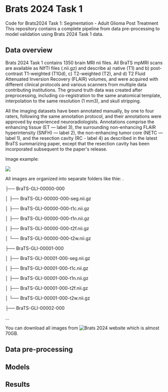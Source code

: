 # Brats 2024 Task 1
Code for Brats2024 Task 1: Segmentation - Adult Glioma Post Treatment
This repository contains a complete pipeline from data pre-processing to model validation using Brats 2024 Task 1 data.

## Data overview
Brats 2024 Task 1 contains 1350 brain MRI nii files. All BraTS mpMRI scans are available as NIfTI files (.nii.gz) and describe a) native (T1) and b) post-contrast T1-weighted (T1Gd), c) T2-weighted (T2), and d) T2 Fluid Attenuated Inversion Recovery (FLAIR) volumes, and were acquired with different clinical protocols and various scanners from multiple data contributing institutions. The ground truth data was created after preprocessing, including co-registration to the same anatomical template, interpolation to the same resolution (1 mm3), and skull stripping.

All the imaging datasets have been annotated manually, by one to four raters, following the same annotation protocol, and their annotations were approved by experienced neuroradiologists. Annotations comprise the enhancing tissue (ET — label 3), the surrounding non-enhancing FLAIR hyperintensity (SNFH) — label 2), the non-enhancing tumor core (NETC — label 1), and the resection cavity (RC - label 4) as described in the latest BraTS summarizing paper, except that the resection cavity has been incorporated subsequent to the paper's release.

Image example:

![](https://github.com/TianzeTang0504/brats24/blob/main/pngs/datanii.png)

All images are organized into separate folders like thie:
.

├── BraTS-GLI-00000-000

│   ├── BraTS-GLI-00000-000-seg.nii.gz

│   ├── BraTS-GLI-00000-000-t1c.nii.gz

│   ├── BraTS-GLI-00000-000-t1n.nii.gz

│   ├── BraTS-GLI-00000-000-t2f.nii.gz

│   └── BraTS-GLI-00000-000-t2w.nii.gz

├── BraTS-GLI-00001-000

│   ├── BraTS-GLI-00001-000-seg.nii.gz

│   ├── BraTS-GLI-00001-000-t1c.nii.gz

│   ├── BraTS-GLI-00001-000-t1n.nii.gz

│   ├── BraTS-GLI-00001-000-t2f.nii.gz

│   └── BraTS-GLI-00001-000-t2w.nii.gz

├── BraTS-GLI-00002-000

...

You can download all images from ![Brats 2024 website](https://www.synapse.org/Synapse:syn53708249/wiki/627500) which is almost 70GB.

## Data pre-processing

## Models

## Results
